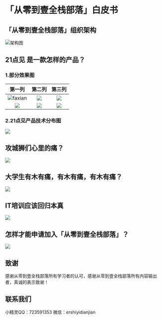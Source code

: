 # 「从零到壹全栈部落」白皮书

## 「从零到壹全栈部落」组织架构

![架构图](http://os8vua8h7.bkt.clouddn.com/%E4%BB%8E%E9%9B%B6%E5%88%B0%E5%A3%B9%E5%85%A8%E6%A0%88%E9%83%A8%E8%90%BD%E6%9E%B6%E6%9E%84%E5%9B%BE.png)


## 21点见 是一款怎样的产品？
### 1.部分效果图

|第一列|第二列|第三列|
|:------:|:-----:|:----:|
|![faxian](http://os8vua8h7.bkt.clouddn.com/WechatIMG86.png)|![](http://os8vua8h7.bkt.clouddn.com/WechatIMG87.png)|![](http://os8vua8h7.bkt.clouddn.com/WechatIMG89.png)|
|![](http://os8vua8h7.bkt.clouddn.com/WechatIMG91.png)|![](http://os8vua8h7.bkt.clouddn.com/WechatIMG92.png)|![](http://os8vua8h7.bkt.clouddn.com/WechatIMG93.png)|

### 2.21点见产品技术分布图

![](http://os8vua8h7.bkt.clouddn.com/21%E7%82%B9%E8%A7%81%E4%BA%A7%E5%93%81%E6%8A%80%E6%9C%AF%E5%88%86%E5%B8%83%E5%9B%BE-%E6%96%B0.png)


## 攻城狮们心里的痛？

![](http://os8vua8h7.bkt.clouddn.com/%E6%94%BB%E5%9F%8E%E7%8B%AE%E4%BB%AC%E5%BF%83%E9%87%8C%E7%9A%84%E7%97%9B-%E6%96%B0.png)

## 大学生有木有痛，有木有痛，有木有痛？

![](http://os8vua8h7.bkt.clouddn.com/%E5%A4%A7%E5%AD%A6%E7%94%9F%E6%9C%89%E6%9C%A8%E6%9C%89%E7%97%9B-%E6%96%B0.png)

<!--## 培训之痛

 ![](http://os8vua8h7.bkt.clouddn.com/%E5%9F%B9%E8%AE%AD%E6%9C%BA%E6%9E%84%E4%B9%8B%E7%97%9B.png)-->
 

## IT培训应该回归本真 

![](http://os8vua8h7.bkt.clouddn.com/%E5%9B%9E%E5%BD%92%E6%9C%AC%E7%9C%9F-%E6%96%B0.png)


## 怎样才能申请加入「从零到壹全栈部落」？

![](http://os8vua8h7.bkt.clouddn.com/%E7%94%B3%E8%AF%B7%E5%8A%A0%E5%85%A5%E4%BB%8E%E9%9B%B6%E5%88%B0%E5%A3%B9%E5%85%A8%E6%A0%88%E9%83%A8%E8%90%BDv2.0.png)

## 致谢
感谢从零到壹全栈部落所有学习者的认可，感谢从零到壹全栈部落所有内容输出者，真诚的表示致谢！

## 联系我们
小精灵QQ：723591353
微信：ershiyidianjian


